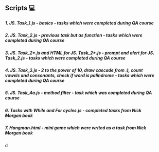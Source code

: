 ## Scripts :computer:

##### 1.    JS. Task_1.js - basics - tasks which were completed during QA course
##### 2.    JS. Task_2.js - previous task but as function - tasks which were completed during QA course
##### 3.    JS. Task_2*.js and HTML for JS. Task_2*.js - prompt and alert for JS. Task_2.js - tasks which were completed during QA course
##### 4.    JS. Task_3.js - 2 to the power of 10, draw cascade from :), count vowels and consonants, check if word is palindrome - tasks which were completed during QA course
##### 5.    JS. Task_4a.js - method filter - task which was completed during QA course
##### 6.    Tasks with While and For cycles.js - completed tasks from Nick Morgan book
##### 7.    Hangman.html - mini game which were writed as a task from Nick Morgan book
d

